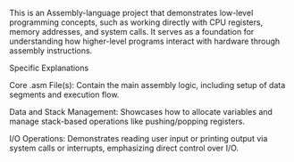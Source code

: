 This is an Assembly-language project that demonstrates low-level programming concepts, such as working directly with CPU registers, memory addresses, and system calls. It serves as a foundation for understanding how higher-level programs interact with hardware through assembly instructions.

Specific Explanations

Core .asm File(s): Contain the main assembly logic, including setup of data segments and execution flow.

Data and Stack Management: Showcases how to allocate variables and manage stack-based operations like pushing/popping registers.

I/O Operations: Demonstrates reading user input or printing output via system calls or interrupts, emphasizing direct control over I/O.
